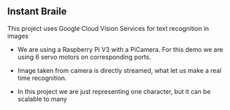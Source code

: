 ## Instant Braile


This project uses Google Cloud Vision Services for text recognition in images


* We are using a Raspberry Pi V3 with a PiCamera. For this demo we are using 6 servo motors on corresponding ports.


* Image taken from camera is directly streamed, what let us make a real time recognition.


* In this project we are just representing one character, but it can be scalable to many